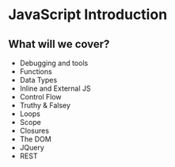 # JavaScript Introduction

## What will we cover?
- Debugging and tools
- Functions
- Data Types
- Inline and External JS
- Control Flow
- Truthy & Falsey
- Loops
- Scope
- Closures
- The DOM
- JQuery
- REST
